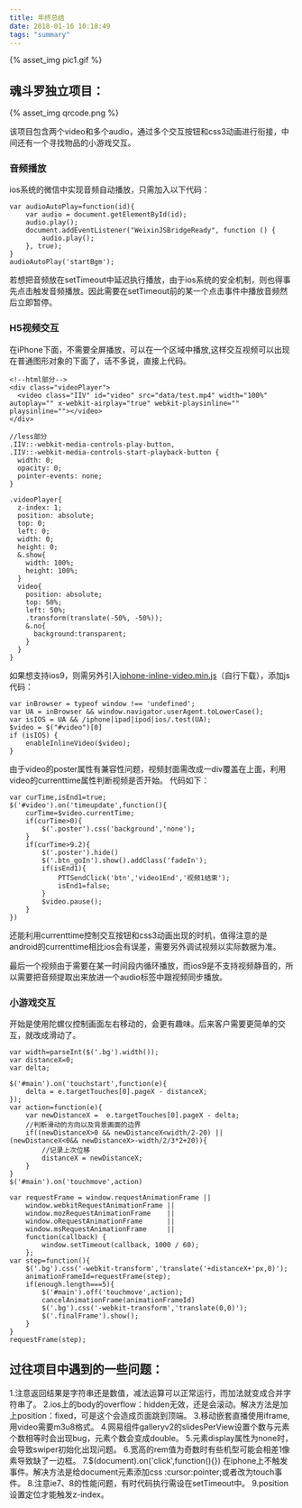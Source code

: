 ```yaml
---
title: 年终总结
date: 2018-01-16 10:18:49
tags: "summary"
---
```


{% asset_img pic1.gif %}

<!-- more -->

## 魂斗罗独立项目：
{% asset_img qrcode.png %}

该项目包含两个video和多个audio，通过多个交互按钮和css3动画进行衔接，中间还有一个寻找物品的小游戏交互。

### 音频播放
ios系统的微信中实现音频自动播放，只需加入以下代码：
```
var audioAutoPlay=function(id){
    var audio = document.getElementById(id);
    audio.play();
    document.addEventListener("WeixinJSBridgeReady", function () {
        audio.play();
    }, true);
}
audioAutoPlay('startBgm'); 
```
若想把音频放在setTimeout中延迟执行播放，由于ios系统的安全机制，则也得事先点击触发音频播放。因此需要在setTimeout前的某一个点击事件中播放音频然后立即暂停。


### H5视频交互
在iPhone下面，不需要全屏播放，可以在一个区域中播放,这样交互视频可以出现在普通图形对象的下面了，话不多说，直接上代码。
```
<!--html部分-->
<div class="videoPlayer">
  <video class="IIV" id="video" src="data/test.mp4" width="100%" autoplay="" x-webkit-airplay="true" webkit-playsinline="" playsinline=""></video>
</div>
```
```
//less部分
.IIV::-webkit-media-controls-play-button,
.IIV::-webkit-media-controls-start-playback-button {
  width: 0;
  opacity: 0;
  pointer-events: none;
}

.videoPlayer{
  z-index: 1;
  position: absolute;
  top: 0;
  left: 0;
  width: 0;
  height: 0;
  &.show{
    width: 100%;
    height: 100%;
  }
  video{
    position: absolute;
    top: 50%;
    left: 50%;
    .transform(translate(-50%, -50%));
    &.no{
      background:transparent;
    }
  }
}
```
如果想支持ios9，则需另外引入[iphone-inline-video.min.js](https://www.npmjs.com/package/iphone-inline-video)（自行下载），添加js代码：
```
var inBrowser = typeof window !== 'undefined';
var UA = inBrowser && window.navigator.userAgent.toLowerCase();
var isIOS = UA && /iphone|ipad|ipod|ios/.test(UA);
$video = $("#video")[0]
if (isIOS) {
    enableInlineVideo($video);
}
```

由于video的poster属性有兼容性问题，视频封面需改成一div覆盖在上面，利用video的currenttime属性判断视频是否开始。
代码如下：
```
var curTime,isEnd1=true;
$('#video').on('timeupdate',function(){
    curTime=$video.currentTime;
    if(curTime>0){
        $('.poster').css('background','none');
    }
    if(curTime>9.2){
        $('.poster').hide()
        $('.btn_goIn').show().addClass('fadeIn');
        if(isEnd1){
            PTTSendClick('btn','video1End','视频1结束');
            isEnd1=false;
        }
        $video.pause();
    }
})
```
还能利用currenttime控制交互按钮和css3动画出现的时机，值得注意的是android的currenttime相比ios会有误差，需要另外调试视频以实际数据为准。

最后一个视频由于需要在某一时间段内循环播放，而ios9是不支持视频静音的，所以需要把音频提取出来放进一个audio标签中跟视频同步播放。

### 小游戏交互
开始是使用陀螺仪控制画面左右移动的，会更有趣味。后来客户需要更简单的交互，就改成滑动了。
```
var width=parseInt($('.bg').width());
var distanceX=0;
var delta;

$('#main').on('touchstart',function(e){
    delta = e.targetTouches[0].pageX - distanceX;
});
var action=function(e){
    var newDistanceX =  e.targetTouches[0].pageX - delta;
    //判断滑动的方向以及背景画面的边界
    if((newDistanceX>0 && newDistanceX<width/2-20) || (newDistanceX<0&& newDistanceX>-width/2/3*2+20)){
    	//记录上次位移
        distanceX = newDistanceX;
    }
}
$('#main').on('touchmove',action)

var requestFrame = window.requestAnimationFrame ||
    window.webkitRequestAnimationFrame ||
    window.mozRequestAnimationFrame    ||
    window.oRequestAnimationFrame      ||
    window.msRequestAnimationFrame     ||
    function(callback) {
        window.setTimeout(callback, 1000 / 60);
    };
var step=function(){
    $('.bg').css('-webkit-transform','translate('+distanceX+'px,0)');
    animationFrameId=requestFrame(step);
    if(enough.length===5){
        $('#main').off('touchmove',action);
        cancelAnimationFrame(animationFrameId)
        $('.bg').css('-webkit-transform','translate(0,0)');
        $('.finalFrame').show();
    }
}
requestFrame(step);
```

## 过往项目中遇到的一些问题：
1.注意返回结果是字符串还是数值，减法运算可以正常运行，而加法就变成合并字符串了。
2.ios上的body的overflow：hidden无效，还是会滚动。解决方法是加上position：fixed，可是这个会造成页面跳到顶端。
3.移动嵌套直播使用iframe,用video需要m3u8格式。
4.网易组件galleryv2的slidesPerView设置个数与元素个数相等时会出现bug，元素个数会变成double。
5.元素display属性为none时，会导致swiper初始化出现问题。
6.宽高的rem值为奇数时有些机型可能会相差1像素导致缺了一边框。
7.$(document).on('click',function(){}) 在iphone上不触发事件。解决方法是给document元素添加css :cursor:pointer;或者改为touch事件。
8.注意ie7、8的性能问题，有时代码执行需设在setTimeout中。
9.position设置定位才能触发z-index。





